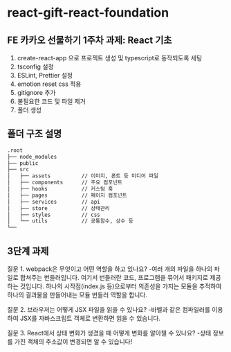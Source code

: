 # react-gift-react-foundation

## FE 카카오 선물하기 1주차 과제: React 기초

1. create-react-app 으로 프로젝트 생성 및 typescript로 동작되도록 세팅
2. tsconfig 설정
3. ESLint, Prettier 설정
4. emotion reset css 적용
5. gitignore 추가
6. 불필요한 코드 및 파일 제거
7. 폴더 생성

## 폴더 구조 설명

```bash
.root
├── node_modules
├── public
├── src
│   ├── assets          // 이미지, 폰트 등 미디어 파일
│   ├── components      // 주요 컴포넌트
│   ├── hooks           // 커스텀 훅
│   ├── pages           // 페이지 컴포넌트
│   ├── services        // api
│   ├── store           // 상태관리
│   ├── styles          // css
│   └── utils           // 공통함수, 상수 등
└──
```

## 3단계 과제

질문 1. webpack은 무엇이고 어떤 역할을 하고 있나요? -여러 개의 파일을 하나의 파일로 합쳐주는 번들러입니다. 여기서 번들러란 코드, 프로그램을 묶어서 패키지로 제공하는 것입니다. 하나의 시작점(index.js 등)으로부터 의존성을 가지는 모듈을 추적하여 하나의 결과물을 만들어내는 모듈 번들러 역할을 합니다.

질문 2. 브라우저는 어떻게 JSX 파일을 읽을 수 있나요? -바벨과 같은 컴파일러를 이용하여 JSX를 자바스크립트 객체로 변환하면 읽을 수 있습니다.

질문 3. React에서 상태 변화가 생겼을 때 어떻게 변화를 알아챌 수 있나요? -상태 정보를 가진 객체의 주소값이 변경되면 알 수 있습니다!
